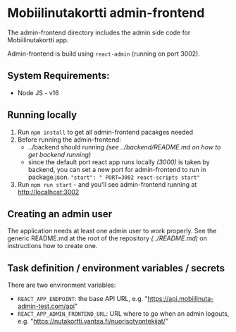 # Mobiilinutakortti admin-frontend

The admin-frontend directory includes the admin side code for Mobiilinutakortti app.

Admin-frontend is build using `react-admin` (running on port 3002).

## System Requirements:

- Node JS - v16

## Running locally

1. Run `npm install` to get all admin-frontend pacakges needed
2. Before running the admin-frontend:
    *  ../backend should running *(see ../backend/README.md on how to get backend running)*
    * since the default port react app runs locally *(3000)* is taken by backend, you can set a new port for admin-frontend to run in package.json. `"start": " PORT=3002 react-scripts start"`
3. Run `npm run start` - and you'll see admin-frontend running at [http://localhost:3002](http://localhost:3002)

## Creating an admin user

The application needs at least one admin user to work properly. See the generic README.md at the root of the repository *(../README.md)* on instructions how to create one.

## Task definition / environment variables / secrets

There are two environment variables:
* `REACT_APP_ENDPOINT`: the base API URL, e.g. "https://api.mobiilinuta-admin-test.com/api"
* `REACT_APP_ADMIN_FRONTEND_URL`: URL where to go when an admin logouts, e.g. "https://nutakortti.vantaa.fi/nuorisotyontekijat/"
